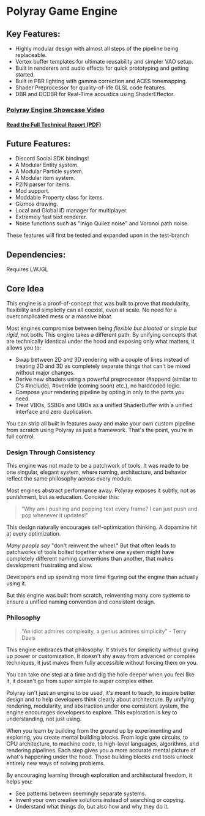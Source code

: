 # Polyray Game Engine

## Key Features:
* Highly modular design with almost all steps of the pipeline being replaceable.
* Vertex buffer templates for ultimate reusability and simpler VAO setup.
* Built in renderers and audio effects for quick prototyping and getting started.
* Built in PBR lighting with gamma correction and ACES tonemapping.
* Shader Preprocessor for quality-of-life GLSL code features.
* DBR and DCDBR for Real-Time acoustics using ShaderEffector.


### **[Polyray Engine Showcase Video](https://www.youtube.com/watch?v=JZVfSlKjolc)**
#### **[Read the Full Technical Report (PDF)](https://givejavaachance.github.io/PolyrayGameEngine/Polyray%20Game%20Engine%20Report.pdf)**

## Future Features:
* Discord Social SDK bindings!
* A Modular Entity system.
* A Modular Particle system.
* A Modular item system.
* P2IN parser for items.
* Mod support.
* Moddable Property class for items.
* Gizmos drawing.
* Local and Global ID manager for multiplayer.
* Extremely fast text renderer.
* Noise functions such as "Inigo Quilez noise" and Voronoi path noise.

These features will first be tested and expanded upon in the test-branch

## Dependencies:
Requires LWJGL

## Core Idea

This engine is a proof-of-concept that was built to prove that modularity, flexibility and simplicity can all coexist, even at scale. No need for a overcomplicated mess or a massive bloat.

Most engines compromise between being *flexible but bloated* or *simple but rigid*, not both. This engine takes a different path. By unifying concepts that are technically identical under the hood and exposing only what matters, it allows you to:
* Swap between 2D and 3D rendering with a couple of lines instead of treating 2D and 3D as completely separate things that can't be mixed without major changes.
* Derive new shaders using a powerful preprocessor (#append (similar to C's #include), #override (coming soon) etc.), no hardcoded logic.
* Compose your rendering pipeline by opting in only to the parts you need.
* Treat VBOs, SSBOs and UBOs as a unified ShaderBuffer with a unified interface and zero duplication.

You can strip all built in features away and make your own custom pipeline from scratch using Polyray as just a framework. That's the point, you're in full control.

### Design Through Consistency

This engine was not made to be a patchwork of tools. It was made to be one singular, elegant system, where naming, architecture, and behavior reflect the same philosophy across every module.

Most engines abstract performance away. Polyray exposes it subtly, not as punishment, but as education. Concider this:

> “Why am I pushing and popping text every frame? I can just push and pop whenever it updates!”

This design naturally encourages self-optimization thinking. A dopamine hit at every optimization.

*Many people say* "don't reinvent the wheel."
But that often leads to patchworks of tools bolted together where one system might have completely different naming conventions than another, that makes development frustrating and slow.

Developers end up spending more time figuring out the engine than actually using it.

But this engine was built from scratch, reinventing many core systems to ensure a unified naming convention and consistent design.

### Philosophy

> "An idiot admires complexity, a genius admires simplicity" - Terry Davis

This engine embraces that philosophy. It strives for simplicity without giving up power or customization. It doesn't shy away from advanced or complex techniques, it just makes them fully accessible without forcing them on you.

You can take one step at a time and dig the hole deeper when you feel like it, it doesn't go from super simple to super complex either.

Polyray isn't just an engine to be used, it's meant to teach, to inspire better design and to help developers think clearly about architecture. By unifying rendering, modularity, and abstraction under one consistent system, the engine encourages developers to explore. This exploration is key to understanding, not just using.

When you learn by building from the ground up by experimenting and exploring, you create mental building blocks. From logic gate circuits, to CPU architecture, to machine code, to high-level languages, algorithms, and rendering pipelines. Each step gives you a more accurate mental picture of what's happening under the hood. Those building blocks and tools unlock entirely new ways of solving problems.

By encouraging learning through exploration and architectural freedom, it helps you:
* See patterns between seemingly separate systems.
* Invent your own creative solutions instead of searching or copying.
* Understand what things do, but also how and why they do it.
